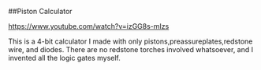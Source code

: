##Piston Calculator

https://www.youtube.com/watch?v=izGG8s-mIzs

This is a 4-bit calculator I made with only pistons,preassureplates,redstone wire, and diodes. There are no redstone torches involved whatsoever, and I invented all the logic gates myself.


